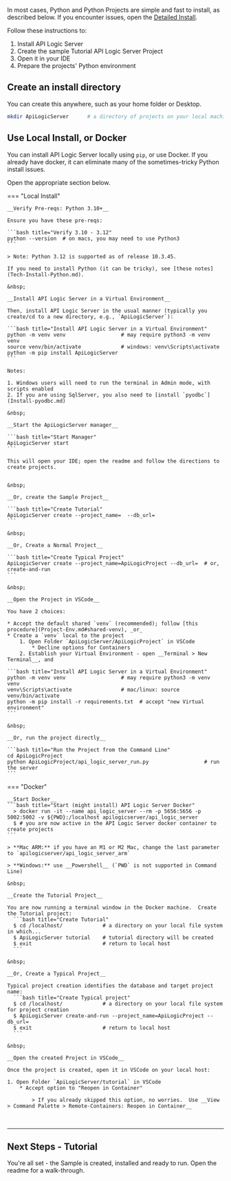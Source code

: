 In most cases, Python and Python Projects are simple and fast to install, as described below.  If you encounter issues, open the [Detailed Install](Install.md).

Follow these instructions to:

1. Install API Logic Server
2. Create the sample Tutorial API Logic Server Project
3. Open it in your IDE
4. Prepare the projects' Python environment


## Create an install directory

You can create this anywhere, such as your home folder or Desktop.

```bash title="Create an install directory"
mkdir ApiLogicServer      # a directory of projects on your local machine
```

## Use Local Install, or Docker

You can install API Logic Server locally using `pip`, or use Docker.  If you already have docker, it can eliminate many of the sometimes-tricky Python install issues.

Open the appropriate section below.

=== "Local Install"

    __Verify Pre-reqs: Python 3.10+__

    Ensure you have these pre-reqs:

    ```bash title="Verify 3.10 - 3.12"
    python --version  # on macs, you may need to use Python3
    ```

    > Note: Python 3.12 is supported as of release 10.3.45.

    If you need to install Python (it can be tricky), see [these notes](Tech-Install-Python.md).

    &nbsp;

    __Install API Logic Server in a Virtual Environment__

    Then, install API Logic Server in the usual manner (typically you create/cd to a new directory, e.g., `ApiLogicServer`):

    ```bash title="Install API Logic Server in a Virtual Environment"
    python -m venv venv                  # may require python3 -m venv venv
    source venv/bin/activate             # windows: venv\Scripts\activate
    python -m pip install ApiLogicServer
    ```

    Notes:
    
    1. Windows users will need to run the terminal in Admin mode, with scripts enabled
    2. If you are using SqlServer, you also need to [install `pyodbc`](Install-pyodbc.md)

    &nbsp;

    __Start the ApiLogicServer manager__

    ```bash title="Start Manager"
    ApiLogicServer start
    ```

    This will open your IDE; open the readme and follow the directions to create projects.


    &nbsp;
    
    __Or, create the Sample Project__

    ```bash title="Create Tutorial"
    ApiLogicServer create --project_name=  --db_url=
    ```

    &nbsp;

    __Or, Create a Normal Project__

    ```bash title="Create Typical Project"
    ApiLogicServer create --project_name=ApiLogicProject --db_url=  # or, create-and-run
    ```

    &nbsp;

    __Open the Project in VSCode__

    You have 2 choices:

    * Accept the default shared `venv` (recommended); follow [this procedure](Project-Env.md#shared-venv), _or_
    * Create a `venv` local to the project
        1. Open Folder `ApiLogicServer/ApiLogicProject` in VSCode
            * Decline options for Containers
        2. Establish your Virtual Environment - open __Terminal > New Terminal__, and

    ```bash title="Install API Logic Server in a Virtual Environment"
    python -m venv venv                  # may require python3 -m venv venv
    venv\Scripts\activate                # mac/linux: source venv/bin/activate
    python -m pip install -r requirements.txt  # accept "new Virtual environment"
    ```

    &nbsp;

    __Or, run the project directly__

    ```bash title="Run the Project from the Command Line"
    cd ApiLogicProject
    python ApiLogicProject/api_logic_server_run.py                  # run the server
    ```


=== "Docker"

    __Start Docker__
    ```bash title="Start (might install) API Logic Server Docker"
      > docker run -it --name api_logic_server --rm -p 5656:5656 -p 5002:5002 -v ${PWD}:/localhost apilogicserver/api_logic_server
      $ # you are now active in the API Logic Server docker container to create projects
    ```

    > **Mac ARM:** if you have an M1 or M2 Mac, change the last parameter to `apilogicserver/api_logic_server_arm`
  
    > **Windows:** use __Powershell__ (`PWD` is not supported in Command Line)

    &nbsp;

    __Create the Tutorial Project__

    You are now running a terminal window in the Docker machine.  Create the Tutorial project:
      ```bash title="Create Tutorial"
      $ cd /localhost/             # a directory on your local file system in which...
      $ ApiLogicServer tutorial    # tutorial directory will be created
      $ exit                       # return to local host 
      ```

    &nbsp;

    __Or, Create a Typical Project__

    Typical project creation identifies the database and target project name:
      ```bash title="Create Typical project"
      $ cd /localhost/             # a directory on your local file system for project creation
      $ ApiLogicServer create-and-run --project_name=ApiLogicProject --db_url=
      $ exit                       # return to local host 
      ```

    &nbsp;

    __Open the created Project in VSCode__
    
    Once the project is created, open it in VSCode on your local host:

    1. Open Folder `ApiLogicServer/tutorial` in VSCode
        * Accept option to "Reopen in Container"

            > If you already skipped this option, no worries.  Use __View > Command Palette > Remote-Containers: Reopen in Container__


&nbsp;

---


## Next Steps - Tutorial

You're all set - the Sample is created, installed and ready to run.  Open the readme for a walk-through.
